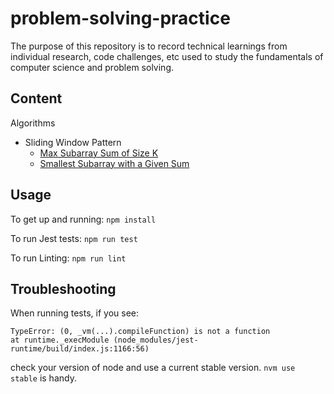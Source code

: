 # problem-solving-practice

The purpose of this repository is to record technical learnings from individual research, code challenges, etc used to study the fundamentals of computer science and problem solving.

## Content

Algorithms
* Sliding Window Pattern
    * [Max Subarray Sum of Size K](Algorithms/SlidingWindow/maxSubarraySumOfSizeK/maxSubarraySum.js)
    * [Smallest Subarray with a Given Sum](Algorithms/SlidingWindow/smallestSubarrayWithGivenSum/smallestSubarrayWithGivenSum.js)

## Usage

To get up and running:
`npm install`

To run Jest tests:
`npm run test`

To run Linting:
`npm run lint`

## Troubleshooting

When running tests, if you see:
```
TypeError: (0, _vm(...).compileFunction) is not a function
at runtime._execModule (node_modules/jest-runtime/build/index.js:1166:56)
```
check your version of node and use a current stable version. `nvm use stable` is handy.
